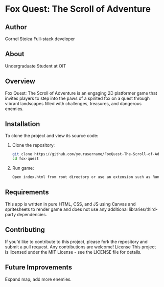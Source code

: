 # Fox Quest: The Scroll of Adventure

## Author

Cornel Stoica
Full-stack developer

## About

Undergraduate Student at OIT

## Overview

Fox Quest: The Scroll of Adventure is an engaging 2D platformer game that invites players to step into the paws of a spirited fox on a quest through vibrant landscapes filled with challenges, treasures, and dangerous enemies.

## Installation

To clone the project and view its source code:

1. Clone the repository:

    ```bash
    git clone https://github.com/yourusername/FoxQuest-The-Scroll-of-Adventure.git
    cd fox-quest
    ```

2. Run game:

    ```bash
    Open index.html from root directory or use an extension such as Run Server to serve locally
    ```

## Requirements

This app is written in pure HTML, CSS, and JS using Canvas and spritesheets to render game and does not use any additional libraries/third-party dependencies.

## Contributing

If you'd like to contribute to this project, please fork the repository and submit a pull request. Any contributions are welcome!
License
This project is licensed under the MIT License - see the LICENSE file for details.

## Future Improvements

Expand map, add more enemies.
